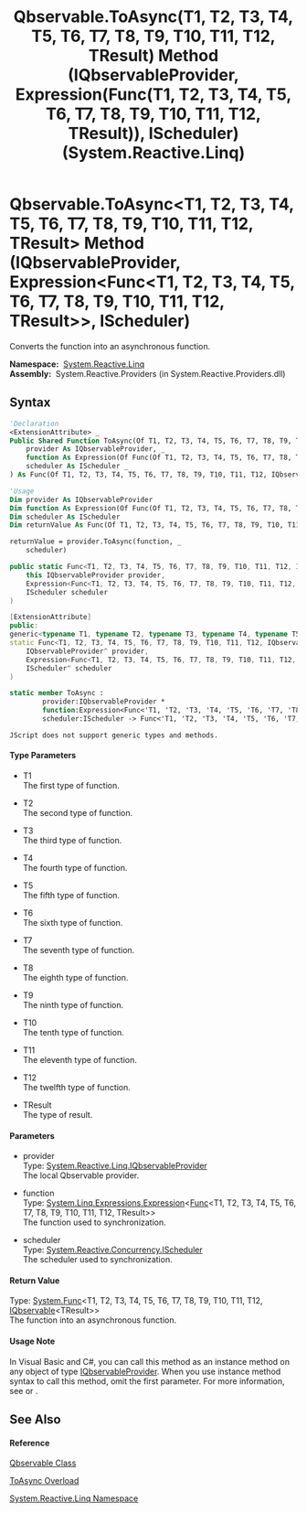 ﻿---
title: Qbservable.ToAsync(T1, T2, T3, T4, T5, T6, T7, T8, T9, T10, T11, T12, TResult) Method (IQbservableProvider, Expression(Func(T1, T2, T3, T4, T5, T6, T7, T8, T9, T10, T11, T12, TResult)), IScheduler) (System.Reactive.Linq)
TOCTitle: ToAsync(T1, T2, T3, T4, T5, T6, T7, T8, T9, T10, T11, T12, TResult) Method (IQbservableProvider, Expression(Func(T1, T2, T3, T4, T5, T6, T7, T8, T9, T10, T11, T12, TResult)), IScheduler)
ms:assetid: M:System.Reactive.Linq.Qbservable.ToAsync``13(System.Reactive.Linq.IQbservableProvider,System.Linq.Expressions.Expression{System.Func{``0,``1,``2,``3,``4,``5,``6,``7,``8,``9,``10,``11,``12}},System.Reactive.Concurrency.IScheduler)
ms:mtpsurl: https://msdn.microsoft.com/en-us/library/Hh229903(v=VS.103)
ms:contentKeyID: 36069574
ms.date: 06/28/2011
mtps_version: v=VS.103
dev_langs:
- vb
- csharp
- c++
- fsharp
- jscript
---

# Qbservable.ToAsync\<T1, T2, T3, T4, T5, T6, T7, T8, T9, T10, T11, T12, TResult\> Method (IQbservableProvider, Expression\<Func\<T1, T2, T3, T4, T5, T6, T7, T8, T9, T10, T11, T12, TResult\>\>, IScheduler)

Converts the function into an asynchronous function.

**Namespace:**  [System.Reactive.Linq](hh211929\(v=vs.103\).md)  
**Assembly:**  System.Reactive.Providers (in System.Reactive.Providers.dll)

## Syntax

``` vb
'Declaration
<ExtensionAttribute> _
Public Shared Function ToAsync(Of T1, T2, T3, T4, T5, T6, T7, T8, T9, T10, T11, T12, TResult) ( _
    provider As IQbservableProvider, _
    function As Expression(Of Func(Of T1, T2, T3, T4, T5, T6, T7, T8, T9, T10, T11, T12, TResult)), _
    scheduler As IScheduler _
) As Func(Of T1, T2, T3, T4, T5, T6, T7, T8, T9, T10, T11, T12, IQbservable(Of TResult))
```

``` vb
'Usage
Dim provider As IQbservableProvider
Dim function As Expression(Of Func(Of T1, T2, T3, T4, T5, T6, T7, T8, T9, T10, T11, T12, TResult))
Dim scheduler As IScheduler
Dim returnValue As Func(Of T1, T2, T3, T4, T5, T6, T7, T8, T9, T10, T11, T12, IQbservable(Of TResult))

returnValue = provider.ToAsync(function, _
    scheduler)
```

``` csharp
public static Func<T1, T2, T3, T4, T5, T6, T7, T8, T9, T10, T11, T12, IQbservable<TResult>> ToAsync<T1, T2, T3, T4, T5, T6, T7, T8, T9, T10, T11, T12, TResult>(
    this IQbservableProvider provider,
    Expression<Func<T1, T2, T3, T4, T5, T6, T7, T8, T9, T10, T11, T12, TResult>> function,
    IScheduler scheduler
)
```

``` c++
[ExtensionAttribute]
public:
generic<typename T1, typename T2, typename T3, typename T4, typename T5, typename T6, typename T7, typename T8, typename T9, typename T10, typename T11, typename T12, typename TResult>
static Func<T1, T2, T3, T4, T5, T6, T7, T8, T9, T10, T11, T12, IQbservable<TResult>^>^ ToAsync(
    IQbservableProvider^ provider, 
    Expression<Func<T1, T2, T3, T4, T5, T6, T7, T8, T9, T10, T11, T12, TResult>^>^ function, 
    IScheduler^ scheduler
)
```

``` fsharp
static member ToAsync : 
        provider:IQbservableProvider * 
        function:Expression<Func<'T1, 'T2, 'T3, 'T4, 'T5, 'T6, 'T7, 'T8, 'T9, 'T10, 'T11, 'T12, 'TResult>> * 
        scheduler:IScheduler -> Func<'T1, 'T2, 'T3, 'T4, 'T5, 'T6, 'T7, 'T8, 'T9, 'T10, 'T11, 'T12, IQbservable<'TResult>> 
```

``` jscript
JScript does not support generic types and methods.
```

#### Type Parameters

  - T1  
    The first type of function.

<!-- end list -->

  - T2  
    The second type of function.

<!-- end list -->

  - T3  
    The third type of function.

<!-- end list -->

  - T4  
    The fourth type of function.

<!-- end list -->

  - T5  
    The fifth type of function.

<!-- end list -->

  - T6  
    The sixth type of function.

<!-- end list -->

  - T7  
    The seventh type of function.

<!-- end list -->

  - T8  
    The eighth type of function.

<!-- end list -->

  - T9  
    The ninth type of function.

<!-- end list -->

  - T10  
    The tenth type of function.

<!-- end list -->

  - T11  
    The eleventh type of function.

<!-- end list -->

  - T12  
    The twelfth type of function.

<!-- end list -->

  - TResult  
    The type of result.

#### Parameters

  - provider  
    Type: [System.Reactive.Linq.IQbservableProvider](hh212104\(v=vs.103\).md)  
    The local Qbservable provider.  

<!-- end list -->

  - function  
    Type: [System.Linq.Expressions.Expression](https://msdn.microsoft.com/en-us/library/Bb335710)\<[Func](https://msdn.microsoft.com/en-us/library/Dd402863)\<T1, T2, T3, T4, T5, T6, T7, T8, T9, T10, T11, T12, TResult\>\>  
    The function used to synchronization.  

<!-- end list -->

  - scheduler  
    Type: [System.Reactive.Concurrency.IScheduler](hh229149\(v=vs.103\).md)  
    The scheduler used to synchronization.  

#### Return Value

Type: [System.Func](https://msdn.microsoft.com/en-us/library/Dd402863)\<T1, T2, T3, T4, T5, T6, T7, T8, T9, T10, T11, T12, [IQbservable](hh229328\(v=vs.103\).md)\<TResult\>\>  
The function into an asynchronous function.  

#### Usage Note

In Visual Basic and C\#, you can call this method as an instance method on any object of type [IQbservableProvider](hh212104\(v=vs.103\).md). When you use instance method syntax to call this method, omit the first parameter. For more information, see [](https://msdn.microsoft.com/en-us/library/Bb384936) or [](https://msdn.microsoft.com/en-us/library/Bb383977).

## See Also

#### Reference

[Qbservable Class](hh211693\(v=vs.103\).md)

[ToAsync Overload](hh229832\(v=vs.103\).md)

[System.Reactive.Linq Namespace](hh211929\(v=vs.103\).md)

